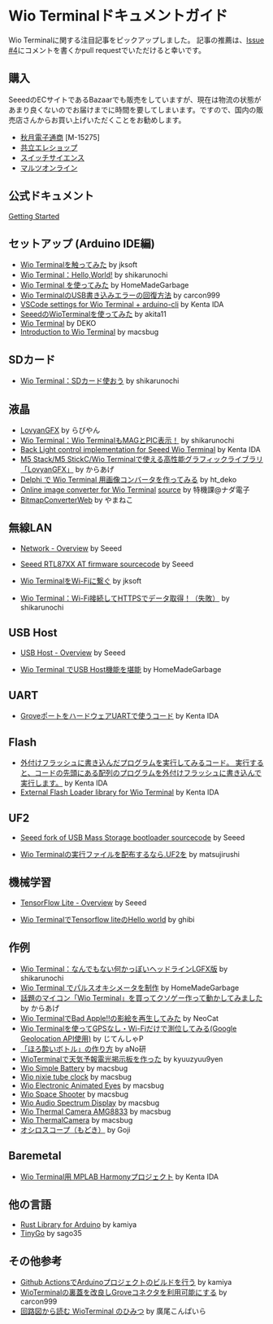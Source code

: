 # Wio Terminalドキュメントガイド

Wio Terminalに関する注目記事をピックアップしました。
記事の推薦は、[Issue #4](https://github.com/SeeedJP/Wiki/issues/4)にコメントを書くかpull requestでいただけると幸いです。

## 購入

SeeedのECサイトであるBazaarでも販売をしていますが、現在は物流の状態があまり良くないのでお届けまでに時間を要してしまいます。ですので、国内の販売店さんからお買い上げいただくことをお勧めします。

- [秋月電子通商](http://akizukidenshi.com/) [M-15275]
- [共立エレショップ](https://eleshop.jp/shop/g/gK5F314/)
- [スイッチサイエンス](https://www.switch-science.com/catalog/6360/)
- [マルツオンライン](https://www.marutsu.co.jp/pc/i/1633550/)


## 公式ドキュメント

[Getting Started](https://wiki.seeedstudio.com/Wio-Terminal-Getting-Started/#getting-started)

## セットアップ (Arduino IDE編)

- [Wio Terminalを触ってみた](https://qiita.com/jksoft/items/c544d73b54323064ed06) by jksoft
- [Wio Terminal：Hello,World!](http://shikarunochi.matrix.jp/?p=3996) by shikarunochi
- [Wio Terminal を使ってみた](https://homemadegarbage.com/wioterminal01) by HomeMadeGarbage
- [Wio TerminalのUSB書き込みエラーの回復方法](https://qiita.com/carcon999/items/ec8045adc1309b2e5361) by carcon999
- [VSCode settings for Wio Terminal + arduino-cli](https://gist.github.com/ciniml/1d91bc58d07ea2a8095e8b01b4405a3b) by Kenta IDA
- [SeeedのWioTerminalを使ってみた](https://qiita.com/akita11/items/4dc920105c2e765f73a5) by akita11
- [Wio Terminal](https://ht-deko.com/arduino/wio_terminal.html) by DEKO
- [Introduction to Wio Terminal](https://macsbug.wordpress.com/2020/05/31/introduction-to-wio-terminal/) by macsbug

## SDカード

- [Wio Terminal：SDカード使おう](http://shikarunochi.matrix.jp/?p=4002) by shikarunochi

## 液晶

- [LovyanGFX](https://github.com/lovyan03/LovyanGFX) by らびやん
- [Wio Terminal：Wio TerminalもMAGとPIC表示！](http://shikarunochi.matrix.jp/?p=4006) by shikarunochi
- [Back Light control implementation for Seeed Wio Terminal](https://github.com/ciniml/WioTerminal_BackLight) by Kenta IDA
- [M5 Stack/M5 StickC/Wio Terminalで使える高性能グラフィックライブラリ「LovyanGFX」](https://qiita.com/karaage0703/items/5c1a1d87ff7452ba3d9a) by からあげ
- [Delphi で Wio Terminal 用画像コンバータを作ってみる](https://qiita.com/ht_deko/items/e5984b9a5d61e607b316) by ht_deko
- [Online image converter for Wio Terminal](http://www.nada.co.jp/tool/image_converter_wio_terminal/) [source](https://github.com/NADA-ELECTRONICS/Online-image-converter-for-Wio-Terminal) by 特機課@ナダ電子
- [BitmapConverterWeb](https://github.com/yamamaya/BitmapConverterWeb) by やまねこ

## 無線LAN

- [Network - Overview](https://wiki.seeedstudio.com/Wio-Terminal-Network-Overview/) by Seeed
- [Seeed RTL87XX AT firmware sourcecode](https://github.com/Seeed-Studio/seeed-ambd-sdk) by Seeed

  

- [Wio TerminalをWi-Fiに繋ぐ](https://qiita.com/jksoft/items/cb11eb171002c0ed1f25) by jksoft
- [Wio Terminal：Wi-Fi接続してHTTPSでデータ取得！（失敗）](http://shikarunochi.matrix.jp/?p=4013) by shikarunochi

## USB Host

- [USB Host - Overview](https://wiki.seeedstudio.com/Wio-Terminal-USBH-Overview/) by Seeed

  

- [Wio Terminal でUSB Host機能を堪能](https://homemadegarbage.com/wioterminal03) by HomeMadeGarbage

## UART

- [GroveポートをハードウェアUARTで使うコード](https://gist.github.com/ciniml/bd2bb4dea22a55c067ca6790ad0c3eae) by Kenta IDA

## Flash

- [外付けフラッシュに書き込んだプログラムを実行してみるコード。 実行すると、コードの先頭にある配列のプログラムを外付けフラッシュに書き込んで実行します。](https://gist.github.com/ciniml/21cbc7cf91caf6bebace2ed43177626d) by Kenta IDA
- [External Flash Loader library for Wio Terminal](https://github.com/ciniml/ExtFlashLoader) by Kenta IDA

## UF2

- [Seeed fork of USB Mass Storage bootloader sourcecode](https://github.com/Seeed-Studio/uf2-samdx1) by Seeed

  

- [Wio Terminalの実行ファイルを配布するなら.UF2を](https://qiita.com/matsujirushi/items/98c5fb71e0219eae11fb) by matsujirushi

## 機械学習

- [TensorFlow Lite - Overview](https://wiki.seeedstudio.com/Wio-Terminal-TensorFlow/) by Seeed

  

- [Wio TerminalでTensorflow liteのHello world](https://qiita.com/ghibi/items/fcfc48cd6e9d0c254613) by ghibi

## 作例

- [Wio Terminal：なんでもない何かっぽいヘッドラインLGFX版](http://shikarunochi.matrix.jp/?p=4024) by shikarunochi
- [Wio Terminal でパルスオキシメータを制作](https://homemadegarbage.com/wioterminal02) by HomeMadeGarbage
- [話題のマイコン「Wio Terminal」を買ってクソゲー作って動かしてみました](https://karaage.hatenadiary.jp/entry/2020/05/18/073000) by からあげ
- [Wio TerminalでBad Apple!!の影絵を再生してみた](https://neocat.hatenablog.com/entry/2020/05/17/133133) by NeoCat
- [Wio Terminalを使ってGPSなし・Wi-Fiだけで測位してみる(Google Geolocation API使用)](https://blog.nyancotech.online/2020/05/wio-terminalgpswi-figoogle-geolocation.html) by じてんしゃP
- [「ほろ酔いボトル」の作り方](https://note.com/anoken2017/n/n65e536afb1c1) by aNo研
- [WioTerminalで天気予報電光掲示板を作った](https://y99.hateblo.jp/entry/2020/05/22/211736) by kyuuzyuu9yen
- [Wio Simple Battery](https://macsbug.wordpress.com/2020/05/25/wio-simple-battery/) by macsbug
- [Wio nixie tube clock](https://macsbug.wordpress.com/2020/05/25/wio-nixie-tube-clock/) by macsbug
- [Wio Electronic Animated Eyes](https://macsbug.wordpress.com/2020/05/26/wio-electronic-animated-eyes/) by macsbug
- [Wio Space Shooter](https://macsbug.wordpress.com/2020/05/27/wio-space-shooter/) by macsbug
- [Wio Audio Spectrum Display](https://macsbug.wordpress.com/2020/05/28/wio-audio-spectrum-display/) by macsbug
- [Wio Thermal Camera AMG8833](https://macsbug.wordpress.com/2020/06/01/wio-thermal-camera-amg8833/) by macsbug
- [Wio ThermalCamera](https://macsbug.wordpress.com/2020/06/02/wio-thermalcamera/) by macsbug
- [オシロスコープ（もどき）](https://goji2100.com/blog/?p=1353) by Goji

## Baremetal

- [Wio Terminal用 MPLAB Harmonyプロジェクト](https://github.com/ciniml/WioTerminalHarmony) by Kenta IDA

## 他の言語

- [Rust Library for Arduino](https://github.com/kamiyaowl/rust_lib_for_arduino_example) by kamiya
- [TinyGo](https://github.com/tinygo-org/tinygo/pull/1124) by sago35

## その他参考

- [Github ActionsでArduinoプロジェクトのビルドを行う](https://kamiyaowl.github.io/blog/arduino-github-ci/) by kamiya
- [WioTerminalの裏蓋を改良しGroveコネクタを利用可能にする](https://qiita.com/carcon999/items/e7a8a652bf809f520310) by carcon999
- [回路図から読む WioTerminal のひみつ](https://note.com/phillowcompiler/n/nf6372ed44983) by 廣尾こんぱいら
